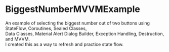 # BiggestNumberMVVMExample
An example of selecting the biggest number out of two buttons using StateFlow, Coroutines, Sealed Classes,<br> Data Classes, Material Alert Dialog Builder, Exception Handling, Destruction, and MVVM.<br>
I created this as a way to refresh and practice state flow.
